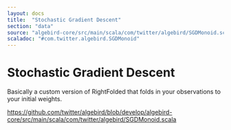 ```yaml
---
layout: docs
title:  "Stochastic Gradient Descent"
section: "data"
source: "algebird-core/src/main/scala/com/twitter/algebird/SGDMonoid.scala"
scaladoc: "#com.twitter.algebird.SGDMonoid"
---
```


# Stochastic Gradient Descent

Basically a custom version of RightFolded that folds in your observations to your initial weights.

https://github.com/twitter/algebird/blob/develop/algebird-core/src/main/scala/com/twitter/algebird/SGDMonoid.scala
